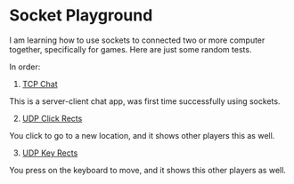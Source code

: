 # Socket Playground

I am learning how to use sockets to connected two or more computer together, specifically for games. Here are just some random tests.

In order:
1. [TCP Chat](https://github.com/Hopson97/socket-playground/tree/master/tcp-chat)
    
This is a server-client chat app, was first time successfully using sockets.

2. [UDP Click Rects](https://github.com/Hopson97/socket-playground/tree/master/udp-rect-click)

You click to go to a new location, and it shows other players this as well.

3. [UDP Key Rects](https://github.com/Hopson97/socket-playground/tree/master/udp-rect-keys)

You press on the keyboard to move, and it shows this other players as well.
